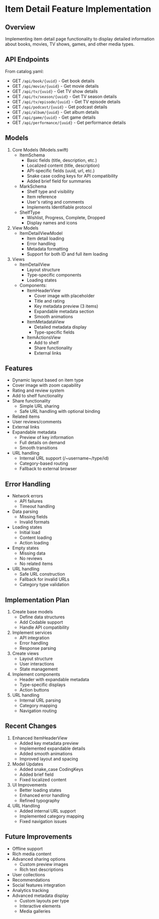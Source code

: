 # Item Detail Feature Implementation

## Overview
Implementing item detail page functionality to display detailed information about books, movies, TV shows, games, and other media types.

## API Endpoints
From catalog.yaml:
- GET `/api/book/{uuid}` - Get book details
- GET `/api/movie/{uuid}` - Get movie details
- GET `/api/tv/{uuid}` - Get TV show details
- GET `/api/tv/season/{uuid}` - Get TV season details
- GET `/api/tv/episode/{uuid}` - Get TV episode details
- GET `/api/podcast/{uuid}` - Get podcast details
- GET `/api/album/{uuid}` - Get album details
- GET `/api/game/{uuid}` - Get game details
- GET `/api/performance/{uuid}` - Get performance details

## Models
1. Core Models (Models.swift)
   - ItemSchema
     - Basic fields (title, description, etc.)
     - Localized content (title, description)
     - API-specific fields (uuid, url, etc.)
     - Snake case coding keys for API compatibility
     - Added brief field for summaries
   - MarkSchema
     - Shelf type and visibility
     - Item reference
     - User's rating and comments
     - Implements Identifiable protocol
   - ShelfType
     - Wishlist, Progress, Complete, Dropped
     - Display names and icons
2. View Models
   - ItemDetailViewModel
     - Item detail loading
     - Error handling
     - Metadata formatting
     - Support for both ID and full item loading
3. Views
   - ItemDetailView
     - Layout structure
     - Type-specific components
     - Loading states
   - Components:
     - ItemHeaderView
       - Cover image with placeholder
       - Title and rating
       - Key metadata preview (3 items)
       - Expandable metadata section
       - Smooth animations
     - ItemMetadataView
       - Detailed metadata display
       - Type-specific fields
     - ItemActionsView
       - Add to shelf
       - Share functionality
       - External links

## Features
- Dynamic layout based on item type
- Cover image with zoom capability
- Rating and review system
- Add to shelf functionality
- Share functionality
  - Simple URL sharing
  - Safe URL handling with optional binding
- Related items
- User reviews/comments
- External links
- Expandable metadata
  - Preview of key information
  - Full details on demand
  - Smooth transitions
- URL handling
  - Internal URL support (/~username~/type/id)
  - Category-based routing
  - Fallback to external browser

## Error Handling
- Network errors
  - API failures
  - Timeout handling
- Data parsing
  - Missing fields
  - Invalid formats
- Loading states
  - Initial load
  - Content loading
  - Action loading
- Empty states
  - Missing data
  - No reviews
  - No related items
- URL handling
  - Safe URL construction
  - Fallback for invalid URLs
  - Category type validation

## Implementation Plan
1. Create base models
   - Define data structures
   - Add Codable support
   - Handle API compatibility
2. Implement services
   - API integration
   - Error handling
   - Response parsing
3. Create views
   - Layout structure
   - User interactions
   - State management
4. Implement components
   - Header with expandable metadata
   - Type-specific displays
   - Action buttons
5. URL handling
   - Internal URL parsing
   - Category mapping
   - Navigation routing

## Recent Changes
1. Enhanced ItemHeaderView
   - Added key metadata preview
   - Implemented expandable details
   - Added smooth animations
   - Improved layout and spacing
2. Model Updates
   - Added snake_case CodingKeys
   - Added brief field
   - Fixed localized content
3. UI Improvements
   - Better loading states
   - Enhanced error handling
   - Refined typography
4. URL Handling
   - Added internal URL support
   - Implemented category mapping
   - Fixed navigation issues

## Future Improvements
- Offline support
- Rich media content
- Advanced sharing options
  - Custom preview images
  - Rich text descriptions
- User collections
- Recommendations
- Social features integration
- Analytics tracking
- Advanced metadata display
  - Custom layouts per type
  - Interactive elements
  - Media galleries 